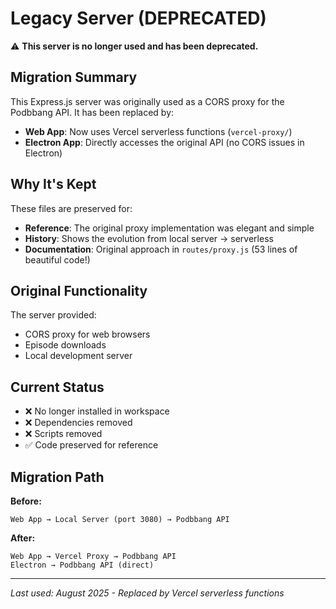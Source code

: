 # Legacy Server (DEPRECATED)

⚠️ **This server is no longer used and has been deprecated.**

## Migration Summary

This Express.js server was originally used as a CORS proxy for the Podbbang API. It has been replaced by:

- **Web App**: Now uses Vercel serverless functions (`vercel-proxy/`)
- **Electron App**: Directly accesses the original API (no CORS issues in Electron)

## Why It's Kept

These files are preserved for:
- **Reference**: The original proxy implementation was elegant and simple
- **History**: Shows the evolution from local server → serverless
- **Documentation**: Original approach in `routes/proxy.js` (53 lines of beautiful code!)

## Original Functionality

The server provided:
- CORS proxy for web browsers
- Episode downloads 
- Local development server

## Current Status

- ❌ No longer installed in workspace
- ❌ Dependencies removed  
- ❌ Scripts removed
- ✅ Code preserved for reference

## Migration Path

**Before:**
```
Web App → Local Server (port 3080) → Podbbang API
```

**After:**
```
Web App → Vercel Proxy → Podbbang API
Electron → Podbbang API (direct)
```

---
*Last used: August 2025 - Replaced by Vercel serverless functions*
